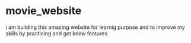 # movie_website
i am building this amazing website for learnig purpose and to improve my skills by practicing and get knew features

